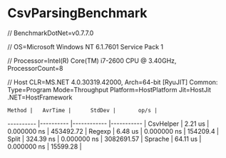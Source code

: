 # CsvParsingBenchmark

// BenchmarkDotNet=v0.7.7.0

// OS=Microsoft Windows NT 6.1.7601 Service Pack 1

// Processor=Intel(R) Core(TM) i7-2600 CPU @ 3.40GHz, ProcessorCount=8

// Host CLR=MS.NET 4.0.30319.42000, Arch=64-bit  [RyuJIT] Common:  Type=Program  Mode=Throughput  Platform=HostPlatform  Jit=HostJit  .NET=HostFramework


    Method |   AvrTime |      StdDev |       op/s |
---------- |---------- |------------ |----------- |
 CsvHelper |   2.21 us | 0.000000 ns |  453492.72 |
    Regexp |   6.48 us | 0.000000 ns |   154209.4 |
     Split | 324.39 ns | 0.000000 ns | 3082691.57 |
   Sprache |  64.11 us | 0.000000 ns |   15599.28 |
